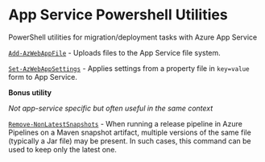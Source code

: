 # App Service Powershell Utilities

PowerShell utilities for migration/deployment tasks with Azure App Service

[`Add-AzWebAppFile`](Add-AzWebAppFile.ps1) - Uploads files to the App Service file system.

[`Set-AzWebAppSettings`](Set-AzWebAppSettings.ps1) - Applies settings from a property file in `key=value` form to App Service.

**Bonus utility**

*Not app-service specific but often useful in the same context*

[`Remove-NonLatestSnapshots`](Remove-NonLatestSnapshots.ps1) - When running a release pipeline in Azure Pipelines on a Maven snapshot artifact, multiple versions of the same file (typically a Jar file) may be present. In such cases, this command can be used to keep only the latest one.
